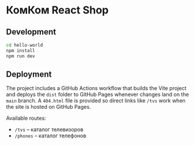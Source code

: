# КомКом React Shop


## Development

```bash
cd hello-world
npm install
npm run dev
```

## Deployment

The project includes a GitHub Actions workflow that builds the Vite project and deploys the `dist` folder to GitHub Pages whenever changes land on the `main` branch. A `404.html` file is provided so direct links like `/tvs` work when the site is hosted on GitHub Pages.

Available routes:

- `/tvs` – каталог телевизоров
- `/phones` – каталог телефонов
